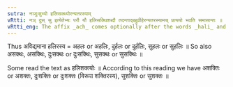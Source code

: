 ```yaml
---
sutra: नञ्दुःसुभ्यो हलिसक्थ्योरन्यतरस्याम्
vRtti: नञ् दुस् सु इत्येतेभ्यः परौ यौ हलिसक्थिशब्दौ तदन्ताद्बहुव्रीहेरन्यतरस्यामच् प्रत्ययो भवति समासान्तः ॥
vRtti_eng: The affix _ach_ comes optionally after the words _hali_ and _sakthi_, final in a _Bahuvrihi_, when preceded by a Negative particle or by the words _dus_ and _su_.
---
```

Thus अविद्यमाना हलिरस्य = अहलः or अहलिः, दुर्हलः or दुर्हलिः, सुहलः or सुहलिः ॥ So also असक्थः, असक्थिः, दुःसक्थः or दुःसक्थिः, सुसक्थः or सुसक्थिः ॥

Some read the text as हलिशक्त्योः ॥ According to this reading we have अशक्तिः or अशक्तः, दुःशक्तिः or दुःशक्तः (विरूपा शक्तिरस्य), सुशक्तिः or सुशक्तः ॥

